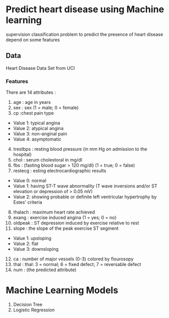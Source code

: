 # Predict heart disease using Machine learning 

supervision classification problem to predict the presence of heart disease depend on some features 

## Data 
Heart Disease Data Set from UCI 

### Features

There are 14 attributes :
1. age : age in years
2. sex : sex (1 = male; 0 = female)
3. cp :chest pain type
* Value 1: typical angina
* Value 2: atypical angina
* Value 3: non-anginal pain
* Value 4: asymptomatic
4. trestbps : resting blood pressure (in mm Hg on admission to the hospital) 
5. chol : serum cholestoral in mg/dl
6. fbs : (fasting blood sugar > 120 mg/dl) (1 = true; 0 = false)
7. restecg : esting electrocardiographic results
* Value 0: normal
* Value 1: having ST-T wave abnormality (T wave inversions and/or ST elevation or depression of > 0.05 mV)
* Value 2: showing probable or definite left ventricular hypertrophy by Estes' criteria
8. thalach :  maximum heart rate achieved
9. exang :  exercise induced angina (1 = yes; 0 = no)
10. oldpeak :  ST depression induced by exercise relative to rest
11. slope : the slope of the peak exercise ST segment
* Value 1: upsloping
* Value 2: flat
* Value 3: downsloping
12. ca :  number of major vessels (0-3) colored by flourosopy
13. thal :  thal: 3 = normal; 6 = fixed defect; 7 = reversable defect
14. num : (the predicted attribute) 

# Machine Learning Models 
1. Decision Tree
2. Logistic Regression
